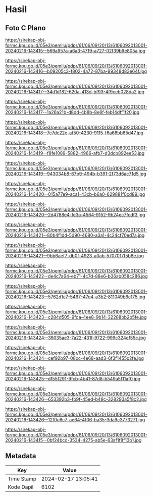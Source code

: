 # Hasil

## Foto C Plano

https://sirekap-obj-formc.kpu.go.id/05e3/pemilu/pdpr/61/06/09/20/13/6106092013001-20240216-143415--569a957a-a6a3-4719-a727-02f39b9e805a.jpg

https://sirekap-obj-formc.kpu.go.id/05e3/pemilu/pdpr/61/06/09/20/13/6106092013001-20240216-143416--b09205c3-f802-4a72-87ba-99348d83e64f.jpg

https://sirekap-obj-formc.kpu.go.id/05e3/pemilu/pdpr/61/06/09/20/13/6106092013001-20240216-143417--34d1d182-620a-413d-bf93-4f9ceb028da2.jpg

https://sirekap-obj-formc.kpu.go.id/05e3/pemilu/pdpr/61/06/09/20/13/6106092013001-20240216-143417--1a26a21b-d8dd-4b8b-8e6f-feb14dff1f20.jpg

https://sirekap-obj-formc.kpu.go.id/05e3/pemilu/pdpr/61/06/09/20/13/6106092013001-20240216-143418--7e7dc22e-af50-4230-9115-f6a68bb85d47.jpg

https://sirekap-obj-formc.kpu.go.id/05e3/pemilu/pdpr/61/06/09/20/13/6106092013001-20240216-143419--f8fe1089-5882-4966-afb7-d3dcb892ee53.jpg

https://sirekap-obj-formc.kpu.go.id/05e3/pemilu/pdpr/61/06/09/20/13/6106092013001-20240216-143419--943034b8-67b9-494b-b391-2f73d6ac71d5.jpg

https://sirekap-obj-formc.kpu.go.id/05e3/pemilu/pdpr/61/06/09/20/13/6106092013001-20240216-143420--015a77e9-aca1-43cb-b6a0-629881f0cd89.jpg

https://sirekap-obj-formc.kpu.go.id/05e3/pemilu/pdpr/61/06/09/20/13/6106092013001-20240216-143420--2d4788e4-fe3a-4564-9152-9b24ec7fcdf3.jpg

https://sirekap-obj-formc.kpu.go.id/05e3/pemilu/pdpr/61/06/09/20/13/6106092013001-20240216-143421--80b4f1dd-5d90-4680-a3a1-4c24cf70ed7a.jpg

https://sirekap-obj-formc.kpu.go.id/05e3/pemilu/pdpr/61/06/09/20/13/6106092013001-20240216-143421--9bb6aef7-db0f-4923-a0ab-5707017f5b8e.jpg

https://sirekap-obj-formc.kpu.go.id/05e3/pemilu/pdpr/61/06/09/20/13/6106092013001-20240216-143422--de4c7a64-eb71-4c7d-88e6-b36ab058c286.jpg

https://sirekap-obj-formc.kpu.go.id/05e3/pemilu/pdpr/61/06/09/20/13/6106092013001-20240216-143423--5762d1c7-5467-47e4-a3b2-811049b6c175.jpg

https://sirekap-obj-formc.kpu.go.id/05e3/pemilu/pdpr/61/06/09/20/13/6106092013001-20240216-143423--c284d505-9fda-4ee8-9b14-32288bb2b5fe.jpg

https://sirekap-obj-formc.kpu.go.id/05e3/pemilu/pdpr/61/06/09/20/13/6106092013001-20240216-143424--39035ae3-7a22-431f-9722-999c324ef55c.jpg

https://sirekap-obj-formc.kpu.go.id/05e3/pemilu/pdpr/61/06/09/20/13/6106092013001-20240216-143424--cef92b97-08cc-4e68-aad3-6f3f1455c2fe.jpg

https://sirekap-obj-formc.kpu.go.id/05e3/pemilu/pdpr/61/06/09/20/13/6106092013001-20240216-143425--df55f291-9fcb-4b41-87d8-b549a5f11af0.jpg

https://sirekap-obj-formc.kpu.go.id/05e3/pemilu/pdpr/61/06/09/20/13/6106092013001-20240216-143426--653392b3-fb9f-45ed-b48c-328293a5f8c2.jpg

https://sirekap-obj-formc.kpu.go.id/05e3/pemilu/pdpr/61/06/09/20/13/6106092013001-20240216-143426--12f0c6c7-ae64-4f06-ba35-3da9c3773271.jpg

https://sirekap-obj-formc.kpu.go.id/05e3/pemilu/pdpr/61/06/09/20/13/6106092013001-20240216-143415--0bf24bcd-3534-4275-ab5e-63af1f8f13b1.jpg


## Metadata

| Key        | Value               |
| ---------- | ------------------- |
| Time Stamp | 2024-02-17 13:05:41 |
| Kode Dapil | 6102                |




